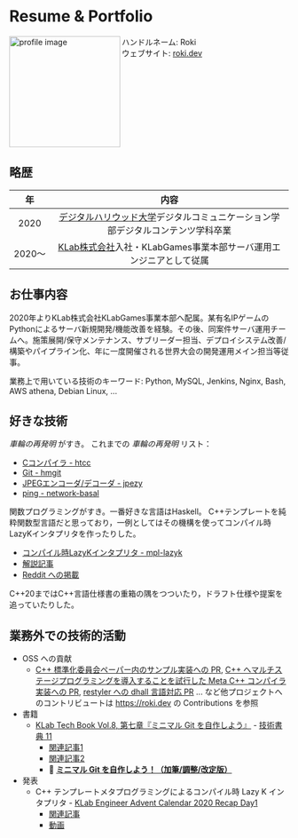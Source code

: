 # Resume & Portfolio

<img src="https://avatars.githubusercontent.com/u/1241783?s=400&u=dee28487989ded5b417672468b4b942d00abde1b" width="200" alt="profile image" align="left" />
<ul style="list-style:none;">
    <li >ハンドルネーム: Roki</li>
    <li>ウェブサイト: <a href="https://roki.dev">roki.dev</a></li>
</ul>

<br clear="left">

## 略歴

| 年 | 内容 |
| :--: | :--: |
| 2020 | [デジタルハリウッド大学](https://www.dhw.ac.jp/)デジタルコミュニケーション学部デジタルコンテンツ学科卒業 |
| 2020〜 | [KLab株式会社](https://www.klab.com/jp/)入社・KLabGames事業本部サーバ運用エンジニアとして従属 |

## お仕事内容

2020年よりKLab株式会社KLabGames事業本部へ配属。某有名IPゲームのPythonによるサーバ新規開発/機能改善を経験。その後、同案件サーバ運用チームへ。施策展開/保守メンテナンス、サブリーダー担当、デプロイシステム改善/構築やパイプライン化、年に一度開催される世界大会の開発運用メイン担当等従事。

業務上で用いている技術のキーワード: Python, MySQL, Jenkins, Nginx, Bash, AWS athena, Debian Linux, ...

## 好きな技術

_車輪の再発明_ がすき。
これまでの _車輪の再発明_ リスト：
- [Cコンパイラ - htcc](https://github.com/falgon/htcc)
- [Git - hmgit](https://github.com/falgon/hmgit)
- [JPEGエンコーダ/デコーダ - jpezy](https://github.com/falgon/jpezy)
- [ping - network-basal](https://github.com/falgon/network-basal)

関数プログラミングがすき。一番好きな言語はHaskell。
C++テンプレートを純粋関数型言語だと思っており，一例としてはその機構を使ってコンパイル時LazyKインタプリタを作ったりした。
- [コンパイル時LazyKインタプリタ - mpl-lazyk](https://github.com/falgon/mpl-lazyk)
- [解説記事](https://roki.dev/roki.log/2020/12/16/CompileTimeLazyKWithCXXTemplateMetaProgramming/index.html)
- [Reddit への掲載](https://www.reddit.com/r/cpp/comments/kt72dz/lazy_k_interpreter_in_c_template_metaprogramming/)

C++20まではC++言語仕様書の重箱の隅をつついたり，ドラフト仕様や提案を追っていたりした。

## 業務外での技術的活動

- OSS への貢献
    - [C++ 標準化委員会ペーパー内のサンプル実装への PR](https://github.com/PeterSommerlad/SC22WG21_Papers/pull/5), [C++ へマルチステージプログラミングを導入することを試行した Meta C++ コンパイラ実装への PR](https://github.com/meta-cpp/clang/pull/1), [restyler への dhall 言語対応 PR](https://github.com/restyled-io/restylers/pull/96) ... など他プロジェクトへのコントリビュートは <https://roki.dev> の Contributions を参照
- 書籍
    - [KLab Tech Book Vol.8, 第七章『ミニマル Git を自作しよう』](https://techbookfest.org/product/6185615265628160) - [技術書典 11](https://techbookfest.org/event/tbf11)
        - [関連記事1](https://roki.dev/roki.log/2021/07/10/SelfMadeTinyGit/index.html)
        - [関連記事2](https://www.klab.com/jp/blog/tech/2021/tbf11.html)
        - :star2: **[ミニマル Git を自作しよう！（加筆/調整/改定版）](https://note.com/_roki/)**
- 発表
    - C++ テンプレートメタプログラミングによるコンパイル時 Lazy K インタプリタ - [KLab Engineer Advent Calendar 2020 Recap Day1](https://klab-fukuoka-meetup.connpass.com/event/199452/)
        - [関連記事](https://roki.dev/roki.log/2020/12/16/CompileTimeLazyKWithCXXTemplateMetaProgramming/index.html)
        - [動画](https://www.youtube.com/watch?v=OTYsKSZNbZc&feature=emb_title&ab_channel=klab_tech)
